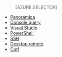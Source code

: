﻿> [AZURE.SELECTOR]
- [Panoramica](/documentation/articles/hdinsight-use-hive/)
- [Console query](/documentation/articles/hdinsight-hadoop-use-hive-query-console/)
- [Visual Studio](/documentation/articles/hdinsight-hadoop-use-hive-visual-studio/)
- [PowerShell](/documentation/articles/hdinsight-hadoop-use-hive-powershell/)
- [SSH](/documentation/articles/hdinsight-hadoop-use-hive-ssh/)
- [Desktop remoto](/documentation/articles/hdinsight-hadoop-use-hive-remote-desktop/)
- [Curl](/documentation/articles/hdinsight-hadoop-use-hive-curl/)

<!--HONumber=47-->
